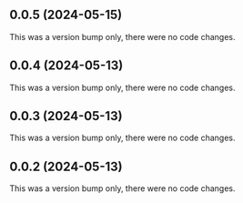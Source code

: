 ## 0.0.5 (2024-05-15)

This was a version bump only, there were no code changes.

## 0.0.4 (2024-05-13)

This was a version bump only, there were no code changes.

## 0.0.3 (2024-05-13)

This was a version bump only, there were no code changes.

## 0.0.2 (2024-05-13)

This was a version bump only, there were no code changes.